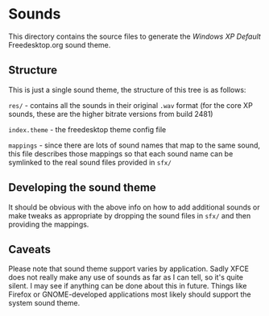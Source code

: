 # Sounds
This directory contains the source files to generate the *Windows XP Default* Freedesktop.org sound theme.

## Structure
This is just a single sound theme, the structure of this tree is as follows:

`res/` - contains all the sounds in their original `.wav` format (for the core XP sounds, these are the higher bitrate versions from build 2481)

`index.theme` - the freedesktop theme config file

`mappings` - since there are lots of sound names that map to the same sound, this file describes those mappings so that each sound name can be symlinked to the real sound files provided in `sfx/`

## Developing the sound theme
It should be obvious with the above info on how to add additional sounds or make tweaks as appropriate by dropping the sound files in `sfx/` and then providing the mappings.

## Caveats
Please note that sound theme support varies by application. Sadly XFCE does not really make any use of sounds as far as I can tell, so it's quite silent. I may see if anything can be done about this in future. Things like Firefox or GNOME-developed applications most likely should support the system sound theme.
